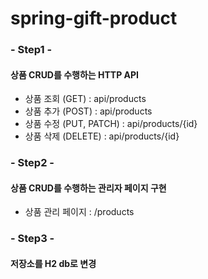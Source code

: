 # spring-gift-product

### - Step1 -
#### 상품 CRUD를 수행하는 HTTP API 

- 상품 조회 (GET) : api/products
- 상품 추가 (POST) : api/products
- 상품 수정 (PUT, PATCH) : api/products/{id} 
- 상품 삭제 (DELETE) : api/products/{id}

### - Step2 -
#### 상품 CRUD를 수행하는 관리자 페이지 구현
- 상품 관리 페이지 : /products

### - Step3 -
#### 저장소를 H2 db로 변경